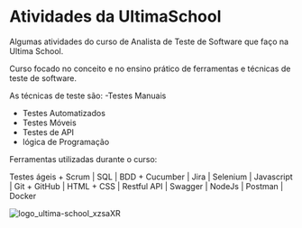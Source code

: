 # Atividades da UltimaSchool
 Algumas atividades do curso de Analista de Teste de Software que faço na Ultima School.
 
Curso focado no conceito e no ensino prático de ferramentas e técnicas de teste de software.

As técnicas de teste são:
-Testes Manuais
- Testes Automatizados
- Testes Móveis
- Testes de API
- lógica de Programação

Ferramentas utilizadas durante o curso: 

Testes ágeis + Scrum | SQL | BDD + Cucumber | Jira | Selenium | Javascript | Git + GitHub | HTML + CSS | Restful API | Swagger | NodeJs | Postman | Docker

![logo_ultima-school_xzsaXR](https://user-images.githubusercontent.com/110741158/219950981-ffde503d-1cc8-4a3f-85c7-96df9788b886.png)

